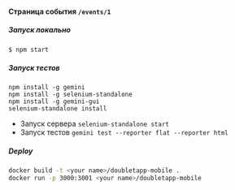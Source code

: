 #### Страница события `/events/1`

##### Запуск локально
```sh
$ npm start
```
##### Запуск тестов
```
npm install -g gemini
npm install -g selenium-standalone
npm install -g gemini-gui
selenium-standalone install
```
 - Запуск сервера `selenium-standalone start`
 - Запуск тестов `gemini test --reporter flat --reporter html`
##### Deploy
```sh
docker build -t <your name>/doubletapp-mobile .
docker run -p 3000:3001 <your name>/doubletapp-mobile
```